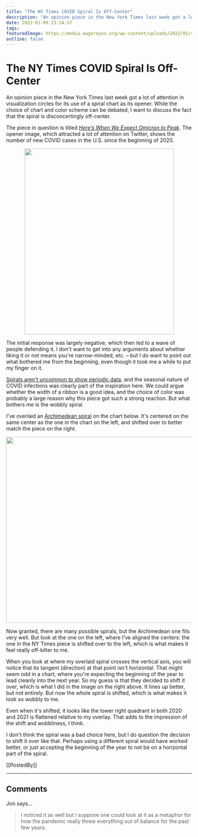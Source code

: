```yaml
---
title: "The NY Times COVID Spiral Is Off-Center"
description: "An opinion piece in the New York Times last week got a lot of attention in visualization circles for its use of a spiral chart as its opener. While the choice of chart and color scheme can be debated, I want to discuss the fact that the spiral is disconcertingly off-center."
date: 2022-01-09 23:24:57
tags: 
featuredImage: https://media.eagereyes.org/wp-content/uploads/2022/01/spirals-overlaid.png
outline: false
---
```


# The NY Times COVID Spiral Is Off-Center

An opinion piece in the New York Times last week got a lot of attention in visualization circles for its use of a spiral chart as its opener. While the choice of chart and color scheme can be debated, I want to discuss the fact that the spiral is disconcertingly off-center.

The piece in question is titled <em><a href="https://www.nytimes.com/2022/01/06/opinion/omicron-covid-us.html">Here’s When We Expect Omicron to Peak</a></em>. The opener image, which attracted a lot of attention on Twitter, shows the number of new COVID cases in the U.S. since the beginning of 2020.

<p align="center"><img src="https://media.eagereyes.org/wp-content/uploads/2022/01/nytimes-spiral.png" alt="" class="wp-image-98090" width="405" height="503"/></p>

The initial response was largely negative, which then led to a wave of people defending it. I don't want to get into any arguments about whether liking it or not means you're narrow-minded, etc. – but I do want to point out what bothered me from the beginning, even though it took me a while to put my finger on it.

<a href="/techniques/spirals" data-type="post" data-id="826">Spirals aren't uncommon to show periodic data</a>, and the seasonal nature of COVID infections was clearly part of the inspiration here. We could argue whether the width of a ribbon is a good idea, and the choice of color was probably a large reason why this piece got such a strong reaction. But what bothers me is the wobbly spiral.

I've overlaid an <a href="https://en.wikipedia.org/wiki/Archimedean_spiral">Archimedean spiral</a> on the chart below. It's centered on the same center as the one in the chart on the left, and shifted over to better match the piece on the right.

<p align="center"><img src="https://media.eagereyes.org/wp-content/uploads/2022/01/spirals-overlaid.png" alt="" class="wp-image-98095" width="809" height="503" /></p>

Now granted, there are many possible spirals, but the Archimedean one fits very well. But look at the one on the left, where I've aligned the centers: the one in the NY Times piece is shifted over to the left, which is what makes it feel really off-kilter to me.

When you look at where my overlaid spiral crosses the vertical axis, you will notice that its tangent (direction) at that point isn't horizontal. That might seem odd in a chart, where you're expecting the beginning of the year to lead cleanly into the next year. So my guess is that they decided to shift it over, which is what I did in the image on the right above. It lines up better, but not entirely. But now the whole spiral is shifted, which is what makes it look so wobbly to me.

Even when it's shifted, it looks like the lower right quadrant in both 2020 and 2021 is flattened relative to my overlay. That adds to the impression of the shift and wobbliness, I think.

I don't think the spiral was a bad choice here, but I do question the decision to shift it over like that. Perhaps using a different spiral would have worked better, or just accepting the beginning of the year to not be on a horizontal part of the spiral.

[[PostedBy]]

<aside class="comments">

---
## Comments

Jon says…
>	I noticed it as well but I suppose one could look at it as a metaphor for how the pandemic really threw everything out of balance for the past few years.

</aside>

